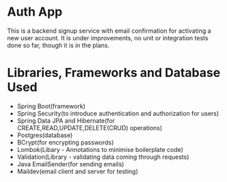 # Auth App

This is a backend signup service with email confirmation for activating a new user account.
It is under improvements, no unit or integration tests done so far, though it is in the plans.

# Libraries, Frameworks and Database Used

- Spring Boot(framework)
- Spring Security(to introduce authentication and authorization for users)
- Spring Data JPA and Hibernate(for CREATE,READ,UPDATE,DELETE(CRUD) operations)
- Postgres(database)
- BCrypt(for encrypting passwords)
- Lombok(Libary - Annotations to minimise boilerplate code)
- Validation(Library - validating data coming through requests)
- Java EmailSender(for sending emails)
- Maildev(email client and server for testing)
